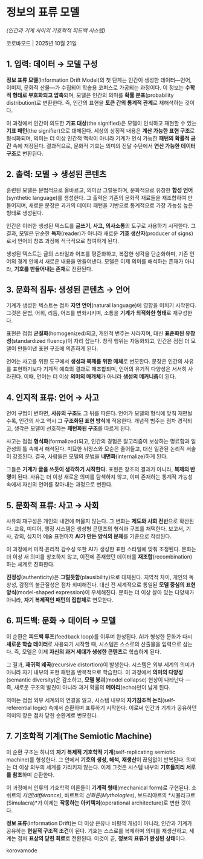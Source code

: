 # 정보의 표류 모델 
*(인간과 기계 사이의 기호학적 피드백 시스템)* 

코로바모드 | 2025년 10월 21일

## 1. 입력: 데이터 → 모델 구성 

**정보 표류 모델**(Information Drift Model)의 첫 단계는 
인간이 생성한 데이터—언어, 이미지, 문화적 산물—가 
수집되어 학습용 코퍼스로 가공되는 과정이다. 
이 정보는 **수학적 형태로 부호화되고 압축**되며, 
모델은 인간의 의미를 **확률 분포**(probability distribution)로 변환한다. 
즉, 인간의 표현을 **토큰 간의 통계적 관계**로 재해석하는 것이다. 

이 과정에서 인간이 의도한 **기표 대상**(the signified)은 
모델이 인식하고 재현할 수 있는 **기표 패턴**(the signifier)으로 대체된다. 
세상의 상징적 내용은 **계산 가능한 표현 구조**로 형식화되며, 
의미는 더 이상 인간적 맥락이 아니라 
기계가 인식 가능한 **패턴의 확률적 공간** 속에 저장된다. 
결과적으로, 문화적 기호는 의미의 전달 수단에서 
**연산 가능한 데이터 구조**로 변환된다.

## 2. 출력: 모델 → 생성된 콘텐츠 

훈련된 모델은 문법적으로 올바르고, 
의미상 그럴듯하며, 문화적으로 유창한 **합성 언어**(synthetic language)를 생성한다. 
그 출력은 기존의 문화적 재료들을 재조합하여 만들어지며, 
새로운 문장은 과거의 데이터 패턴을 기반으로 
통계적으로 가장 가능성 높은 형태로 생성된다. 

인간은 이러한 생성된 텍스트를 
**글쓰기, 사고, 의사소통**의 도구로 사용하기 시작한다. 
그 결과, 모델은 단순한 **독자**(reader)가 아니라 
새로운 **기호 생산자**(producer of signs)로서 
언어의 창조 과정에 적극적으로 참여하게 된다. 

생성된 텍스트는 글의 스타일과 어조를 평준화하고, 
복잡한 생각을 단순화하며, 
기존 언어의 경계 안에서 새로운 내용을 만들어낸다. 
모델은 이제 의미를 해석하는 존재가 아니라, 
**기호를 만들어내는 존재**로 전환된다.

## 3. 문화적 침투: 생성된 콘텐츠 → 언어 

기계가 생성한 텍스트는 점차 **자연 언어**(natural language)에 영향을 미치기 시작한다. 
그것은 문법, 어휘, 리듬, 어조를 변화시키며, 
소통을 **기계가 최적화한 형태**로 재구성한다. 

표현은 점점 **균질화**(homogenized)되고, 
개인적 변주는 사라지며, 
대신 **표준화된 유창성**(standardized fluency)이 자리 잡는다. 
창작 행위는 자동화되고, 
인간은 점점 더 모델이 만들어낸 표현 구조에 의존하게 된다. 

언어는 사고를 위한 도구에서 
**생성과 복제를 위한 매체**로 변모한다. 
문장은 인간의 사유를 표현하기보다 
기계적 예측의 결과로 재조합되며, 
언어의 유기적 다양성은 서서히 사라진다. 
이때, 언어는 더 이상 **의미의 매개체**가 아니라 
**생성의 메커니즘**이 된다.

## 4. 인지적 표류: 언어 → 사고 

언어 규범이 변하면, **사유의 구조**도 그 뒤를 따른다. 
언어가 모델의 형식에 맞춰 재편될수록, 
인간의 사고 역시 그 **구조화된 표현 방식**에 적응한다. 
개념적 범주는 점차 경직되고, 
생각은 모델이 선호하는 **패턴화된 구조**를 따르게 된다. 

사고는 점점 **형식화**(formalized)되고, 
인간의 경험은 알고리즘이 보상하는 
명료함과 일관성의 틀 속에서 해석된다. 
미묘한 뉘앙스와 모순은 줄어들고, 
대신 일관된 논리적 서술이 강조된다. 
결국, 사람들은 모델의 문법을 **내면화**(internalize)하게 된다. 

그들은 **기계가 글을 쓰듯이 생각하기 시작한다.** 
표현은 창조의 결과가 아니라, 
**복제의 반영**이 된다. 
사유는 더 이상 새로운 의미를 탐색하지 않고, 
이미 존재하는 통계적 가능성 속에서 
자신의 언어를 찾아내는 과정으로 변한다.

## 5. 문화적 표류: 사고 → 사회 

사유의 재구성은 개인의 내면에 머물지 않는다. 
그 변화는 **제도와 사회 전반**으로 확산된다. 
교육, 미디어, 행정 시스템은 
생성형 콘텐츠의 형식과 구조를 채택한다. 
보고서, 기사, 강의, 심지어 예술 표현마저 
**AI가 만든 양식의 문체**를 기준으로 작성된다. 

이 과정에서 미적·윤리적 감수성 또한 
AI가 생성한 표현 스타일에 맞춰 조정된다. 
문화는 더 이상 새 의미를 창조하지 않고, 
이전에 존재했던 데이터를 **재조합**(recombination)하는 체계로 진화한다. 

**진정성**(authenticity)은 **그럴듯함**(plausibility)으로 대체된다. 
지역적 차이, 개인의 독창성, 
감정의 불균질성은 점차 희미해진다. 
대신 전 세계적으로 통일된 
**모델 중심의 표현 양식**(model-shaped expression)이 우세해진다. 
문화는 더 이상 살아 있는 다양체가 아니라, 
**자기 복제적인 패턴의 집합체**로 변모한다.

## 6. 피드백: 문화 → 데이터 → 모델 

이 순환은 **피드백 루프**(feedback loop)를 이루며 완성된다. 
AI가 형성한 문화가 다시 **새로운 학습 데이터**로 사용되기 시작할 때, 
시스템은 스스로의 산출물을 입력으로 삼는다. 
즉, 모델은 이제 **자신의 과거 세대가 생성한 콘텐츠**로 학습하게 된다. 

그 결과, **재귀적 왜곡**(recursive distortion)이 발생한다. 
시스템은 외부 세계의 의미가 아니라 
자기 내부의 표현 패턴을 반복적으로 학습한다. 
이 과정에서 **의미의 다양성**(semantic diversity)은 감소하고, 
**모델 붕괴**(model collapse) 현상이 나타난다 — 
즉, 새로운 구조의 발견이 아니라 
과거 확률의 **메아리**(echo)만이 남게 된다. 

의미는 점점 외부 세계와의 연결을 잃고, 
시스템 내부의 **자기참조적 논리**(self-referential logic) 속에서 
순환하며 표류하기 시작한다. 
이로써 인간과 기계가 공유하던 의미의 장은 
점차 닫힌 순환계로 변모한다.

## 7. 기호학적 기계(The Semiotic Machine) 

이 순환 구조는 하나의 **자기 복제적 기호학적 기계**(self-replicating semiotic machine)를 형성한다. 
그 안에서 **기호의 생성, 해석, 재생산**이 끊임없이 반복된다. 
의미는 더 이상 외부의 세계를 가리키지 않는다. 
이제 그것은 시스템 내부의 **기호들끼리 서로를 참조**하며 순환한다. 

이 과정에서 인류의 기호학적 이론들이 
**기계적 형태**(mechanical form)로 구현된다. 
소쉬르의 *차연(différance)*, 
바르트의 *신화론(Mythologies)*, 
보드리야르의 *시뮬라크르(Simulacra)*가 
이제는 **작동하는 아키텍처**(operational architecture)로 변한 것이다. 

**정보 표류**(Information Drift)는 
더 이상 은유나 비평적 개념이 아니라, 
인간과 기계가 공유하는 **현실적 구조적 조건**이 된다. 
기호는 스스로를 복제하며 의미를 재생산하고, 
세계는 점차 **표상의 닫힌 회로**로 전환된다. 
이것이 곧, **정보의 표류가 완성된 상태**이다.

korovamode
